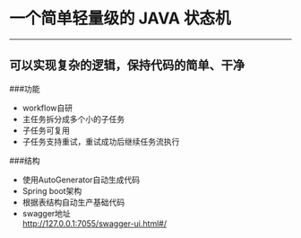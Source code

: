# 一个简单轻量级的 JAVA 状态机


***
## 可以实现复杂的逻辑，保持代码的简单、干净

###功能
* workflow自研
* 主任务拆分成多个小的子任务
* 子任务可复用
* 子任务支持重试，重试成功后继续任务流执行

###结构
* 使用AutoGenerator自动生成代码
* Spring boot架构
* 根据表结构自动生产基础代码
* swagger地址 <br>
  http://127.0.0.1:7055/swagger-ui.html#/